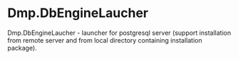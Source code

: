 # Dmp.DbEngineLaucher
Dmp.DbEngineLaucher - launcher for postgresql server (support installation from remote server and from local directory containing installation package).
